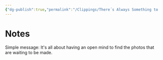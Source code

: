 ```yaml
---
{"dg-publish":true,"permalink":"/Clippings/There´s Always Something to Photograph  Changing Mindset/","title":"There´s Always Something to Photograph | Changing Mindset","tags":["youtube","videos"],"noteIcon":5,"created":"2024-11-27T00:59:23.476+09:00"}
---
```


# Notes

Simple message: It's all about having an open mind to find the photos that are waiting to be made.